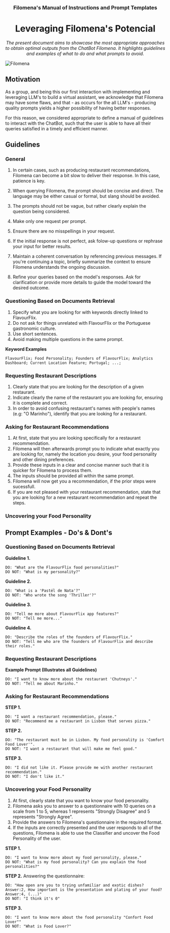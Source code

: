 <div align="center">
  <h3>Filomena's Manual of Instructions and Prompt Templates</h3>
  <h1> Leveraging Filomena's Potencial</h1>
  
<p><em> The present document aims to showcase the most appropriate approaches to obtain optimal outputs from the ChatBot Filomena. It highlights guidelines and examples of what to do and what prompts to avoid. </em></p>


</div>



![Filomena](https://cdn.discordapp.com/attachments/1150843302644547768/1190661589347602492/1000_F_378272550_xN8H7ZVudgCYWzfuZxRxVS5uFKjzsoMg.jpg?ex=65a29d04&is=65902804&hm=4a84c24f579a1d8ac5493b28f47b50c1dc7aaabc2832cb090bd7e4e95b2ab786&)

## Motivation

As a group, and being this our first interaction with implementing and leveraging LLM's to build a virtual assistant, we acknowledge that Filomena may have some flaws, and that - as occurs for the all LLM's - producing quality prompts yields a higher possibility of having better responses.

For this reason, we considered appropriate to define a manual of guidelines to interact with the ChatBot, such that the user is able to have all their queries satisfied in a timely and efficient manner.


## Guidelines

### General


1.  In certain cases, such as producing restaurant recommendations, Filomena can become a bit slow to deliver their response. In this case, patience is key.

2.  When querying Filomena, the prompt should be concise and direct. The language may be either casual or formal, but slang should be avoided.
3.  The prompts should not be vague, but rather clearly explain the question being considered.
4.  Make only one request per prompt.
5.  Ensure there are no misspellings in your request.
6.  If the initial response is not perfect, ask folow-up questions or rephrase your input for better results.
7.  Maintain a coherent conversation by referencing previous messages. If you're continuing a topic, briefly summarize the context to ensure Filomena understands the ongoing discussion.
8.  Refine your queries based on the model's responses. Ask for clarification or provide more details to guide the model toward the desired outcome.

### Questioning Based on Documents Retrieval

1. Specify what you are looking for with keywords directly linked to FlavourFlix.
2. Do not ask for things unrelated with FlavourFlix or the Portuguese gastronomic culture.
3. Use short sentences.
4. Avoid making multiple questions in the same prompt.

__Keyword Examples__

``` 
FlavourFlix; Food Personality; Founders of FlavourFlix; Analytics Dashboard; Current Location Feature; Portugal; ...;
````

### Requesting Restaurant Descriptions

1. Clearly state that you are looking for the description of a given restaurant.
2. Indicate clearly the name of the restaurant you are looking for, ensuring it is complete and correct.
3. In order to avoid confusing restaurant's names with people's names (e.g: "O Marinho"), identify that you are looking for a restaurant.

### Asking for Restaurant Recommendations

1. At first, state that you are looking specifically for a restaurant recommendation.
2. Filomena will then afterwards prompt you to indicate what exactly you are looking for, namely the location you desire, your food personality and other dining preferences.
3. Provide these inputs in a clear and concise manner such that it is quicker for Filomena to process them. 
4. The inputs should be provided all within the same prompt.
5. Filomena will now get you a recommendation, if the prior steps were sucessfull.
6. If you are not pleased with your restaurant recommendation, state that you are looking for a new restaurant recommendation and repeat the steps.

### Uncovering your Food Personality



## Prompt Examples - Do's & Dont's

### Questioning Based on Documents Retrieval
__Guideline 1.__

```
DO: "What are the FlavourFlix food personalities?"
DO NOT: "What is my personality?"
```

__Guideline 2.__
```
DO: "What is a 'Pastél de Nata'?"
DO NOT: "Who wrote the song 'Thriller'?"
```

__Guideline 3.__
```
DO: "Tell me more about FlavourFlix app features?"
DO NOT: "Tell me more..."
```

__Guideline 4.__ 
```
DO: "Describe the roles of the founders of FlavourFlix."
DO NOT: "Tell me who are the founders of FlavourFlix and describe their roles."
```

### Requesting Restaurant Descriptions

__Example Prompt (Illustrates all Guidelines)__
```
DO: "I want to know more about the restaurant 'Chutneys'."
DO NOT: "Tell me about Marinho."
```

### Asking for Restaurant Recommendations

__STEP 1.__
```
DO: "I want a restaurant recommendation, please."
DO NOT: "Recommend me a restaurant in Lisbon that serves pizza."
```

__STEP 2.__
```
DO: "The restaurant must be in Lisbon. My food personality is 'Comfort Food Lover'".
DO NOT: "I want a restaurant that will make me feel good."
```

__STEP 3.__
```
DO: "I did not like it. Please provide me with another restaurant recommendation."
DO NOT: "I don't like it."
```
### Uncovering your Food Personality

1. At first, clearly state that you want to know your food personality. 
2. Filomena asks you to answer to a questionnaire with 10 queries on a scale from 1 to 5, whereas 1 represents "Strongly Disagree" and 5 represents "Strongly Agree".
3. Provide the answers to Filomena's questionnaire in the required format.
4. If the inputs are correctly presented and the user responds to all of the questions, Filomena is able to use the Classifier and uncover the Food Personality of the user.

__STEP 1.__
```
DO: "I want to know more about my food personality, please."
DO NOT: "What is my food personality? Can you explain the food personalities?"
```

__STEP 2.__
Answering the questionnaire:
```
DO: "How open are you to trying unfamiliar and exotic dishes? Answer:2, How important is the presentation and plating of your food? Answer:4, (...)"
DO NOT: "I think it's 0"
```

__STEP 3.__
```
DO: "I want to know more about the food personality "Confort Food Lover""
DO NOT: "What is Food Lover?"
```
